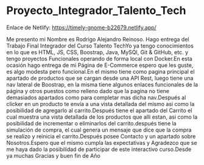 # Proyecto_Integrador_Talento_Tech

Enlace de Netlify:  https://timely-gnome-b22679.netlify.app/

Me presento mi Nombre es Rodrigo Alejandro Reinoso. Hago entrega del Trabajo Final Integrador del Curso Talento TechYo ya tengo conocimientos en lo que es HTML, JS, CSS, Boostrap, Java, MySQl, Git & GitHub, etc. y tengo proyectos Funcionales operando de forma local con Docker.En esta ocasión hago entrega de mi Página de E-Commerce espero que les guste, es algo modesta pero funcional.En el mismo tiene como pagina principal el apartado de productos que se cargan desde una API Rest, luego tiene una nav lateral de Boostrap, en la misma tiene algunos enlaces funcionales de la página y otros puestos como relleno dado que la pagina no tiene demasiados apartados como para completar mas dicha nav.Después al clicker en un producto te envía a una vista detallada del mismo asi como la posibilidad de agregarlo al carrito.Después tiene el apartado del Carrito el cual muestra una vista detallada de los productos que alli estan, asi como la posibilidad de incrementar o eliminarlos del carrito.después tiene la simulación de compra, el cual genera un mensaje que dice que la compra se realizo y reinicia el carrito.Después posee Contacto y un apartado sobre Nosotros.Espero que el mismo cumpla las expectativas y Agradezco que se me haya dado la posibilidad de participar de este interactivo curso.Desde ya muchas Gracias y buen fin de Año
